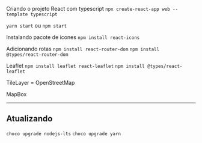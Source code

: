 Criando o projeto React com typescript
`npx create-react-app web --template typescript`

`yarn start` ou `npm start` 

Instalando pacote de icones
`npm install react-icons`

Adicionando rotas
`npm install react-router-dom`
`npm install @types/react-router-dom`

Leaflet
`npm install leaflet react-leaflet`
`npm install @types/react-leaflet`

TileLayer = OpenStreetMap

MapBox

------------------

## Atualizando 
`choco upgrade nodejs-lts`
`choco upgrade yarn`